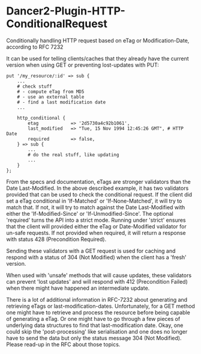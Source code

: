 # Dancer2-Plugin-HTTP-ConditionalRequest
Conditionally handling HTTP request based on eTag or Modification-Date,
according to RFC 7232

It can be used for telling clients/caches that they already have the current
version when using GET or preventing lost-updates with PUT:

    put '/my_resource/:id' => sub {
        ...
        # check stuff
        # - compute eTag from MD5
        # - use an external table
        # - find a last modification date
        ...
 
        http_conditional {
            etag            => '2d5730a4c92b1061',
            last_modified   => "Tue, 15 Nov 1994 12:45:26 GMT", # HTTP Date
            required        => false,
        } => sub {
            ...
            # do the real stuff, like updating
            ...
        }
    };

 
From the specs and documentation, eTags are stronger validators than the Date
Last-Modified. In the above described example, it has two validators provided
that can be used to check the conditional request. If the client did set a eTag
conditional in 'If-Matched' or 'If-None-Matched', it will try to match that. If
not, it will try to match against the Date Last-Modified with either the
'If-Modified-Since' or 'If-Unmodified-Since'.
The optional 'required' turns the API into a strict mode. Running under 'strict'
ensures that the client will provided either the eTag or Date-Modified validator
for un-safe requests. If not provided when required, it will return a response
with status 428 (Precondition Required).
 
Sending these validators with a GET request is used for caching and respond with
a status of 304 (Not Modified) when the client has a 'fresh' version.

When used with 'unsafe' methods that will cause updates, these validators can
prevent 'lost updates' and will respond with 412 (Precondition Failed) when
there might have happened an intermediate update.

There is a lot of additional information in RFC-7232 about generating and
retrieving eTags or last-modification-dates. Unfortunately, for a GET method one
might have to retrieve and process the resource before being capable of
generating a eTag. Or one might have to go through a few pieces of underlying
data structures to find that last-modification date. Okay, one could skip the
'post-processing' like serialisation and one does no longer have to send the
data but only the status message 304 (Not Modified). Please read-up in the RFC
about those topics.
